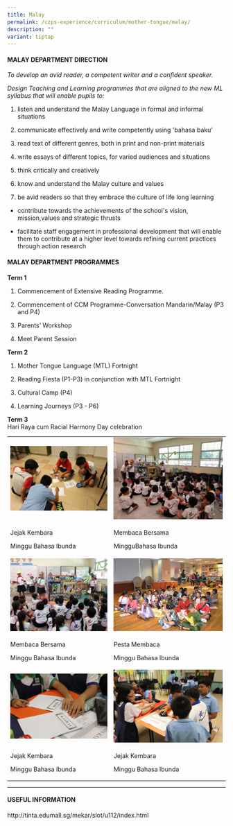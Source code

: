 ```yaml
---
title: Malay
permalink: /czps-experience/curriculum/mother-tongue/malay/
description: ""
variant: tiptap
---
```

<h4><strong>MALAY DEPARTMENT DIRECTION</strong></h4>
<p><em>To develop an avid reader, a competent writer and a confident speaker.</em>
</p>
<p><em>Design Teaching and Learning programmes that are aligned to the new ML syllabus that will enable pupils to:</em>
</p>
<ol data-tight="true" class="tight">
<li>
<p>listen and understand the Malay Language in formal and informal situations</p>
</li>
<li>
<p>communicate effectively and write competently using 'bahasa baku'</p>
</li>
<li>
<p>read text of different genres, both in print and non-print materials</p>
</li>
<li>
<p>write essays of different topics, for varied audiences and situations</p>
</li>
<li>
<p>think critically and creatively</p>
</li>
<li>
<p>know and understand the Malay culture and values</p>
</li>
<li>
<p>be avid readers so that they embrace the culture of life long learning</p>
</li>
</ol>
<ul data-tight="true" class="tight">
<li>
<p>contribute towards the achievements of the school's vision, mission,values
and strategic thrusts</p>
</li>
<li>
<p>facilitate staff engagement in professional development that will enable
them to contribute at a higher level towards refining current practices
through action research</p>
</li>
</ul>
<h4><strong>MALAY DEPARTMENT PROGRAMMES</strong></h4>
<p><strong>Term 1</strong>
</p>
<ol data-tight="true" class="tight">
<li>
<p>Commencement of Extensive Reading Programme.</p>
</li>
<li>
<p>Commencement of CCM Programme-Conversation Mandarin/Malay (P3 and P4)</p>
</li>
<li>
<p>Parents’ Workshop</p>
</li>
<li>
<p>Meet Parent Session</p>
</li>
</ol>
<p><strong>Term 2</strong>
</p>
<ol data-tight="true" class="tight">
<li>
<p>Mother Tongue Language (MTL) Fortnight</p>
</li>
<li>
<p>Reading Fiesta (P1-P3) in conjunction with MTL Fortnight</p>
</li>
<li>
<p>Cultural Camp (P4)</p>
</li>
<li>
<p>Learning Journeys (P3 - P6)</p>
</li>
</ol>
<p><strong>Term 3<br></strong>Hari Raya cum Racial Harmony Day celebration</p>
<table style="minWidth: 50px">
<colgroup>
<col>
<col>
</colgroup>
<tbody>
<tr>
<td rowspan="1" colspan="1">
<div class="isomer-image-wrapper">
<img style="width: 100%" height="auto" width="100%" src="/images/m1.jpg">
</div>
</td>
<td rowspan="1" colspan="1">
<div class="isomer-image-wrapper">
<img style="width: 100%" height="auto" width="100%" src="/images/m2.jpg">
</div>
</td>
</tr>
<tr>
<td rowspan="1" colspan="1">
<p>Jejak Kembara</p>
<p>Minggu Bahasa Ibunda</p>
</td>
<td rowspan="1" colspan="1">
<p>Membaca Bersama</p>
<p>MingguBahasa Ibunda</p>
</td>
</tr>
<tr>
<td rowspan="1" colspan="1">
<div class="isomer-image-wrapper">
<img style="width: 100%" height="auto" width="100%" src="/images/m3.jpg">
</div>
</td>
<td rowspan="1" colspan="1">
<div class="isomer-image-wrapper">
<img style="width: 100%" height="auto" width="100%" src="/images/m4.jpg">
</div>
</td>
</tr>
<tr>
<td rowspan="1" colspan="1">
<p>Membaca Bersama</p>
<p>Minggu Bahasa Ibunda</p>
</td>
<td rowspan="1" colspan="1">
<p>Pesta Membaca</p>
<p>Minggu Bahasa Ibunda</p>
</td>
</tr>
<tr>
<td rowspan="1" colspan="1">
<div class="isomer-image-wrapper">
<img style="width: 100%" height="auto" width="100%" src="/images/m5.jpg">
</div>
</td>
<td rowspan="1" colspan="1">
<div class="isomer-image-wrapper">
<img style="width: 100%" height="auto" width="100%" src="/images/m6.jpg">
</div>
</td>
</tr>
<tr>
<td rowspan="1" colspan="1">
<p>Jejak Kembara</p>
<p>Minggu Bahasa Ibunda</p>
</td>
<td rowspan="1" colspan="1">
<p>Jejak Kembara</p>
<p>Minggu Bahasa Ibunda</p>
</td>
</tr>
</tbody>
</table>
<hr>
<h4><strong>USEFUL INFORMATION</strong></h4>
<p>http://tinta.edumall.sg/mekar/slot/u112/index.html</p>